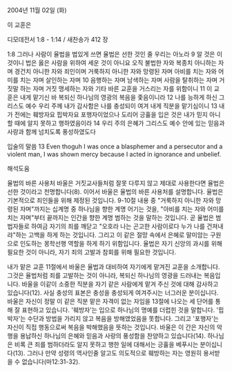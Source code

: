 2004년 11월 02일 (화)

이 교훈은



디모데전서 1:8 - 1:14 / 새찬송가 412 장


1:8 그러나 사람이 율법을 법있게 쓰면 율법은 선한 것인 줄 우리는 아노라 9 알 것은 이것이니 법은 옳은 사람을 위하여 세운 것이 아니요 오직 불법한 자와 복종치 아니하는 자며 경건치 아니한 자와 죄인이며 거룩하지 아니한 자와 망령된 자며 아비를 치는 자와 어미를 치는 자며 살인하는 자며 10 음행하는 자며 남색하는 자며 사람을 탈취하는 자며 거짓말 하는 자며 거짓 맹세하는 자와 기타 바른 교훈을 거스리는 자를 위함이니 11 이 교훈은 내게 맡기신 바 복되신 하나님의 영광의 복음을 좇음이니라 12 나를 능하게 하신 그리스도 예수 우리 주께 내가 감사함은 나를 충성되이 여겨 내게 직분을 맡기심이니 13 내가 전에는 훼방자요 핍박자요 포행자이었으나 도리어 긍휼을 입은 것은 내가 믿지 아니할 때에 알지 못하고 행하였음이라 14 우리 주의 은혜가 그리스도 예수 안에 있는 믿음과 사랑과 함께 넘치도록 풍성하였도다

입술의 말씀
13 Even thoguh I was once a blasphemer and a persecutor and a violent man, I was shown mercy because I acted in ignorance and unbelief.

해석도움





율법의 바른 사용처
바울은 거짓교사들처럼 잘못 다루지 않고 제대로 사용한다면 율법은 선한 것이라고 천명합니다(8).  이어서 바울은 율법의 바른 사용처를 설명합니다.  율법은 기본적으로 죄인들을 위해 제정된 것입니다.  9-10절 내용 중 "거룩하지 아니한 자와 망령된 자며"까지는 십계명 중 하나님을 향한 계명 어기는 것을, "아비를 치는 자와 어미를 치는 자며"부터 끝까지는 인간을 향한 계명 범하는 것을 말하는 것입니다.  곧 율법은 범법자들로 하여금 자기의 죄를 깨닫고 "오호라 나는 곤고한 사람이로다 누가 나를 건져내랴"하는 고백을 하게 하는 것입니다.  그리고 이 같은 절망 속에서 은혜로 말미암는 구원으로 인도하는 몽학선행 역할을 하게 하기 위함입니다.  율법은 자기 신앙의 과시를 위해 필요한 것이 아니라, 자기 죄의 고발과 참회를 위해 필요한 것입니다.

내가 맡은 교훈
11절에서 바울은 율법과 대비하여 자기에게 맡겨진 교훈을 소개합니다.  그것은 율법처럼 죄를 고발하는 것이 아니라, 복되신 하나님의 영광을 드러내는 복음입니다.  바울을 이같이 소중한 직분을 자기 같은 사람에게 맡겨 주신 것에 대해 감사하고 있습니다(12).  사실 충성의 표본은 충성을 충성되게 여겨주시는 너그러운 분이십니다.  바울은 자신이 정말 이 같은 직분 맡은 자격이 없는 자임을 13절에 나오는 세 단어를 통해 잘 표현하고 있습니다.  '훼방자'는 입으로 하나님의 명예를 더럽힌 것을 말합니다.  '핍박자'는 수단과 방법을 가리지 않고 복음을 방해앴었음을 똣합니다.  그리고 '포행자'는 자신이 직접 행동으로써 복음을 박해했음을 뜻하는 것입니다.  바울은 이 간은 자신의 악행을 용납하신 하나님의 은혜와 믿음과 사랑의 풍성함을 찬양하고 있습니다(14).  하나님은 비록 큰 죄를 범하더라도 알지 못하고 행한 일에 대해서는 긍휼을 베푸시는 분이십니다(13).  그러나 만약 성령의 역사인줄 알고도 의도적으로 훼방하는 자는 영원히 용서받을 수 없습니다(마12:31-32).